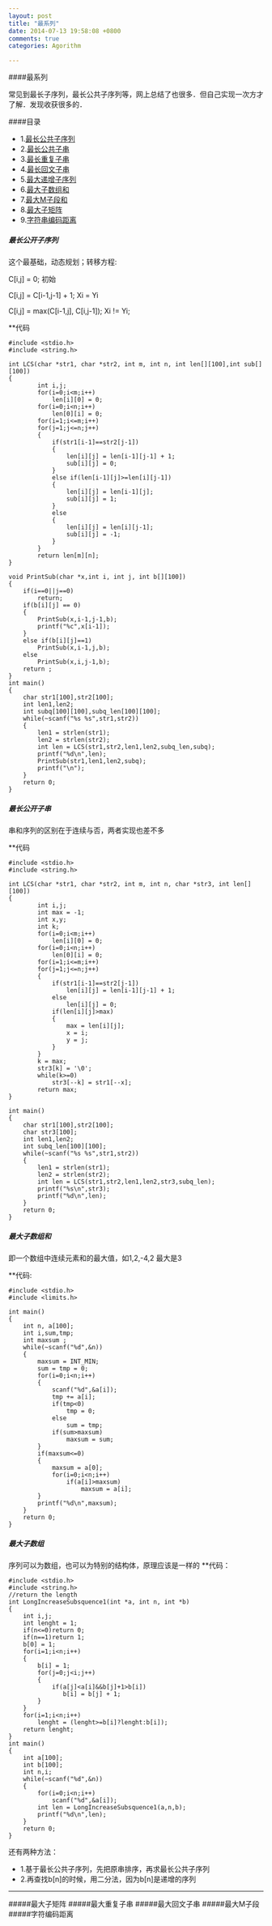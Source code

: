 ```yaml
---
layout: post
title: "最系列"
date: 2014-07-13 19:58:08 +0800
comments: true
categories: Agorithm 

---
```


####最系列

常见到最长子序列，最长公共子序列等，网上总结了也很多．但自己实现一次方才了解．发现收获很多的．

####目录

- 1.[最长公共子序列](#1)
- 2.[最长公共子串](#2)
- 3.[最长重复子串](#3)
- 4.[最长回文子串](#4)
- 5.[最大递增子序列](#5)
- 6.[最大子数组和](#6)
- 7.[最大M子段和](#7)
- 8.[最大子矩阵](#8)
- 9.[字符串编码距离](#9)

<!--more-->

<h5 id="1">最长公开子序列</h5>
这个最基础，动态规划；转移方程:

C[i,j] = 0; 初始

C[i,j] = C[i-1,j-1] + 1; Xi = Yi

C[i,j] = max(C[i-1,j], C[i,j-1]); Xi != Yi;

**代码

    #include <stdio.h>
    #include <string.h>
    
    int LCS(char *str1, char *str2, int m, int n, int len[][100],int sub[][100])
    {
            int i,j;
            for(i=0;i<m;i++)
                len[i][0] = 0;
            for(i=0;i<n;i++)
                len[0][i] = 0;
            for(i=1;i<=m;i++)
            for(j=1;j<=n;j++)
            {
                if(str1[i-1]==str2[j-1])
                {
                    len[i][j] = len[i-1][j-1] + 1;
                    sub[i][j] = 0;
                }
                else if(len[i-1][j]>=len[i][j-1])
                {
                    len[i][j] = len[i-1][j];
                    sub[i][j] = 1;
                }
                else
                {
                    len[i][j] = len[i][j-1];
                    sub[i][j] = -1;
                }
            }
            return len[m][n];
    }
    
    void PrintSub(char *x,int i, int j, int b[][100])
    {
        if(i==0||j==0)
            return;
        if(b[i][j] == 0)
        {
            PrintSub(x,i-1,j-1,b);
            printf("%c",x[i-1]);
        }
        else if(b[i][j]==1)
            PrintSub(x,i-1,j,b);
        else 
            PrintSub(x,i,j-1,b);
        return ;
    }
    int main()
    {
        char str1[100],str2[100];
        int len1,len2;
        int subq[100][100],subq_len[100][100]; 
        while(~scanf("%s %s",str1,str2))
        {
            len1 = strlen(str1); 
            len2 = strlen(str2); 
            int len = LCS(str1,str2,len1,len2,subq_len,subq);
            printf("%d\n",len);
            PrintSub(str1,len1,len2,subq);
            printf("\n");
        }
        return 0;
    }
    

<h5 id="2">最长公开子串</h5>

串和序列的区别在于连续与否，两者实现也差不多

**代码

    #include <stdio.h>
    #include <string.h>
    
    int LCS(char *str1, char *str2, int m, int n, char *str3, int len[][100])
    {
            int i,j;
            int max = -1;
            int x,y;
            int k;
            for(i=0;i<m;i++)
                len[i][0] = 0;
            for(i=0;i<n;i++)
                len[0][i] = 0;
            for(i=1;i<=m;i++)
            for(j=1;j<=n;j++)
            {
                if(str1[i-1]==str2[j-1])
                    len[i][j] = len[i-1][j-1] + 1;
                else 
                    len[i][j] = 0;
                if(len[i][j]>max)
                {
                    max = len[i][j];
                    x = i;
                    y = j;
                }
            }
            k = max;
            str3[k] = '\0';
            while(k>=0)
                str3[--k] = str1[--x];
            return max;
    }
    
    int main()
    {
        char str1[100],str2[100];
        char str3[100];
        int len1,len2;
        int subq_len[100][100]; 
        while(~scanf("%s %s",str1,str2))
        {
            len1 = strlen(str1); 
            len2 = strlen(str2); 
            int len = LCS(str1,str2,len1,len2,str3,subq_len);
            printf("%s\n",str3);
            printf("%d\n",len);
        }
        return 0;
    }

<h5 id="6">最大子数组和</h5>
即一个数组中连续元素和的最大值，如1,2,-4,2 最大是3

**代码:　

    #include <stdio.h>
    #include <limits.h>
    
    int main()
    {
        int n, a[100];
        int i,sum,tmp;
        int maxsum ;
        while(~scanf("%d",&n))
        {
            maxsum = INT_MIN;
            sum = tmp = 0;
            for(i=0;i<n;i++)
            {
                scanf("%d",&a[i]);
                tmp += a[i];
                if(tmp<0)
                    tmp = 0;
                else
                    sum = tmp;
                if(sum>maxsum)
                    maxsum = sum;
            }
            if(maxsum<=0)
            {
                maxsum = a[0];
                for(i=0;i<n;i++)
                    if(a[i]>maxsum)
                        maxsum = a[i];
            }
            printf("%d\n",maxsum);
        }
        return 0;
    }
    
<h5 id="5">最大子数组</h5>
序列可以为数组，也可以为特别的结构体，原理应该是一样的
**代码：

    #include <stdio.h>
    #include <string.h>
    //return the length
    int LongIncreaseSubsquence1(int *a, int n, int *b)
    {
        int i,j;
        int lenght = 1;
        if(n<=0)return 0;
        if(n==1)return 1;
        b[0] = 1;
        for(i=1;i<n;i++)
        {
            b[i] = 1;
            for(j=0;j<i;j++)
            {
                if(a[j]<a[i]&&b[j]+1>b[i])
                   b[i] = b[j] + 1;
            }
        }
        for(i=1;i<n;i++)
            lenght = (lenght>=b[i]?lenght:b[i]);
        return lenght;
    }
    int main()
    {
        int a[100];
        int b[100];
        int n,i;
        while(~scanf("%d",&n))
        {
            for(i=0;i<n;i++)
                scanf("%d",&a[i]);
            int len = LongIncreaseSubsquence1(a,n,b);
            printf("%d\n",len);
        }
        return 0;
    }

还有两种方法：
- 1.基于最长公共子序列，先把原串排序，再求最长公共子序列
- 2.再查找b[n]的时候，用二分法，因为b[n]是递增的序列

----

#####最大子矩阵
#####最大重复子串
#####最大回文子串
#####最大M子段
#####字符编码距离
